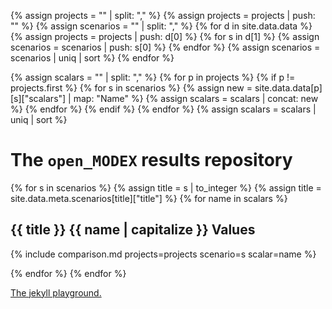 ---
---

<link rel="stylesheet" type="text/css" href="https://cdn.datatables.net/1.10.20/css/jquery.dataTables.css">
<script src="https://ajax.googleapis.com/ajax/libs/jquery/3.4.1/jquery.min.js"></script>
<script type="text/javascript" charset="utf8" src="https://cdn.datatables.net/1.10.20/js/jquery.dataTables.js"></script>

<script>
$(document).ready(function() {
    $('table').DataTable( {
        "paging": false,
        "info": false,
        "searching": false
    } );
} );
</script>

{% assign projects = "" | split: "," %}
{% assign projects = projects | push: "" %}
{% assign scenarios = "" | split: "," %}
{% for d in site.data.data %}
  {% assign projects = projects | push: d[0] %}
  {% for s in d[1] %}
    {% assign scenarios = scenarios | push: s[0] %}
  {% endfor %}
  {% assign scenarios = scenarios | uniq | sort %}
{% endfor %}

{% assign scalars = "" | split: "," %}
{% for p in projects %} {% if p != projects.first %}
  {% for s in scenarios %}
    {% assign new = site.data.data[p][s]["scalars"] | map: "Name" %}
    {% assign scalars = scalars | concat: new %}
  {% endfor %}
{% endif %} {% endfor %}
{% assign scalars = scalars | uniq | sort %}

# The `open_MODEX` results repository

{% for s in scenarios %}
{% assign title = s | to_integer %}
{% assign title = site.data.meta.scenarios[title]["title"] %}
{% for name in scalars %}
## {{ title }} {{ name | capitalize }} Values

{% include comparison.md projects=projects scenario=s scalar=name %}

{% endfor %}
{% endfor %}

[The jekyll playground.](playground.html)

